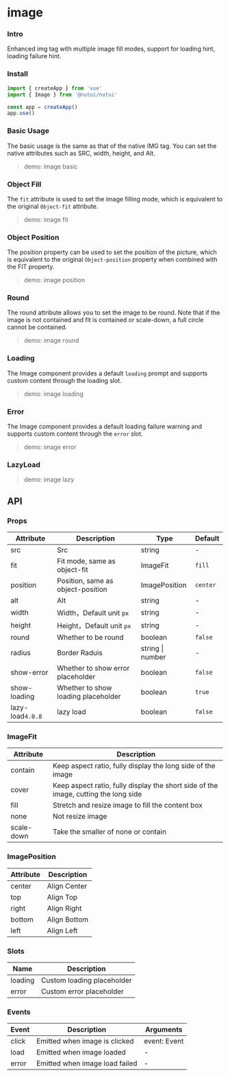 # image

### Intro

Enhanced img tag with multiple image fill modes, support for loading hint, loading failure hint.

### Install

```js
import { createApp } from 'vue'
import { Image } from '@nutui/nutui'

const app = createApp()
app.use()
```

### Basic Usage

The basic usage is the same as that of the native IMG tag. You can set the native attributes such as SRC, width, height, and Alt.

> demo: image basic

### Object Fill

The `fit` attribute is used to set the image filling mode, which is equivalent to the original `Object-fit` attribute.

> demo: image fit

### Object Position

The position property can be used to set the position of the picture, which is equivalent to the original `Object-position` property when combined with the FIT property.

> demo: image position

### Round

The round attribute allows you to set the image to be round. Note that if the image is not contained and fit is contained or scale-down, a full circle cannot be contained.

> demo: image round

### Loading

The Image component provides a default `loading` prompt and supports custom content through the loading slot.

> demo: image loading

### Error

The Image component provides a default loading failure warning and supports custom content through the `error` slot.

> demo: image error

### LazyLoad

> demo: image lazy

## API

### Props

| Attribute | Description | Type | Default |
| --- | --- | --- | --- |
| src | Src | string | - |
| fit | Fit mode, same as object-fit | ImageFit | `fill` |
| position | Position, same as object-position | ImagePosition | `center` |
| alt | Alt | string | - |
| width | Width，Default unit `px` | string | - |
| height | Height，Default unit `px` | string | - |
| round | Whether to be round | boolean | `false` |
| radius | Border Raduis | string \| number | - |
| show-error | Whether to show error placeholder | boolean | `false` |
| show-loading | Whether to show loading placeholder | boolean | `true` |
| lazy-load`4.0.8` | lazy load | boolean | `false` |

### ImageFit

| Attribute | Description |
| --- | --- |
| contain | Keep aspect ratio, fully display the long side of the image |
| cover | Keep aspect ratio, fully display the short side of the image, cutting the long side |
| fill | Stretch and resize image to fill the content box |
| none | Not resize image |
| scale-down | Take the smaller of none or contain |

### ImagePosition

| Attribute | Description |
| --- | --- |
| center | Align Center |
| top | Align Top |
| right | Align Right |
| bottom | Align Bottom |
| left | Align Left |

### Slots

| Name | Description |
| --- | --- |
| loading | Custom loading placeholder |
| error | Custom error placeholder |

### Events

| Event | Description | Arguments |
| --- | --- | --- |
| click | Emitted when image is clicked | event: Event |
| load | Emitted when image loaded | - |
| error | Emitted when image load failed | - |

